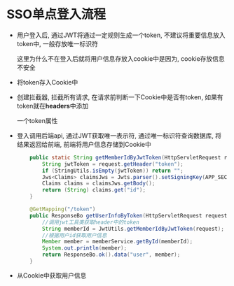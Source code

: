 # SSO单点登入流程

- 用户登入后, 通过JWT将通过一定规则生成一个token, 不建议将重要信息放入token中, 一般存放唯一标识符

  这里为什么不在登入后就将用户信息存放入cookie中是因为, cookie存放信息不安全

- 将token存入Cookie中

- 创建拦截器, 拦截所有请求, 在请求前判断一下Cookie中是否有token, 如果有token就在**headers**中添加

  一个token属性

- 登入调用后端api, 通过JWT获取唯一表示符, 通过唯一标识符查询数据库, 将结果返回给前端, 前端将用户信息存储到Cookie中

  ```java
      public static String getMemberIdByJwtToken(HttpServletRequest request) {
          String jwtToken = request.getHeader("token");
          if (StringUtils.isEmpty(jwtToken)) return "";
          Jws<Claims> claimsJws = Jwts.parser().setSigningKey(APP_SECRET).parseClaimsJws(jwtToken);
          Claims claims = claimsJws.getBody();
          return (String) claims.get("id");
      }
  ```

  ```java
      @GetMapping("/token")
      public ResponseBo getUserInfoByToken(HttpServletRequest request) {
          //调用jwt工具类获取header中的token
          String memberId = JwtUtils.getMemberIdByJwtToken(request);
          //根据用户id获取用户信息
          Member member = memberService.getById(memberId);
          System.out.println(member);
          return ResponseBo.ok().data("user", member);
      }
  ```

- 从Cookie中获取用户信息

